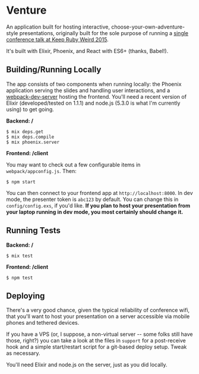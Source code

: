 # Venture

An application built for hosting interactive, choose-your-own-adventure-style
presentations, originally built for the sole purpose of running a
[single conference talk at Keep Ruby Weird 2015](http://confreaks.tv/videos/keeprubyweird2015-choices).

It's built with Elixir, Phoenix, and React with ES6+ (thanks, Babel!).

## Building/Running Locally

The app consists of two components when running locally: the Phoenix application
serving the slides and handling user interactions, and a
[webpack-dev-server](https://github.com/webpack/webpack-dev-server) hosting the
frontend. You'll need a recent version of Elixir (developed/tested on 1.1.1) and
node.js (5.3.0 is what I'm currently using) to get going.

**Backend: /**

    $ mix deps.get
    $ mix deps.compile
    $ mix phoenix.server

**Frontend: /client**

You may want to check out a few configurable items in `webpack/appconfig.js`.
Then:

    $ npm start

You can then connect to your frontend app at `http://localhost:8000`. In dev
mode, the presenter token is `abc123` by default. You can change this in
`config/config.exs`, if you'd like. **If you plan to host your presentation from
your laptop running in dev mode, you most certainly should change it.**

## Running Tests

**Backend: /**

    $ mix test

**Frontend: /client**

    $ npm test

## Deploying

There's a very good chance, given the typical reliability of conference wifi,
that you'll want to host your presentation on a server accessible via mobile
phones and tethered devices.

If you have a VPS (or, I suppose, a non-virtual server -- some folks still have
those, right?) you can take a look at the files in `support` for a post-receive
hook and a simple start/restart script for a git-based deploy setup. Tweak as
necessary.

You'll need Elixir and node.js on the server, just as you did locally.
